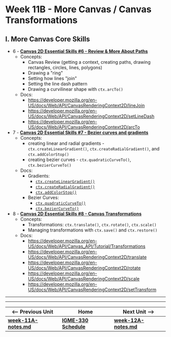 # Week 11B - More Canvas / Canvas Transformations

## I. More Canvas Core Skills
- 6 - [**Canvas 2D Essential Skills #6 - Review & More About Paths**](https://github.com/tonethar/IGME-330-Master/blob/master/notes/6-review-and-more-about-paths.md)
  - Concepts:
    - Canvas Review (getting a context, creating paths, drawing rectangles, circles, lines, polygons)
    - Drawing a "ring"
    - Setting how lines "join"
    - Setting the line dash pattern
    - Drawing a curvilinear shape with `ctx.arcTo()`
  - Docs:
    - https://developer.mozilla.org/en-US/docs/Web/API/CanvasRenderingContext2D/lineJoin
    - https://developer.mozilla.org/en-US/docs/Web/API/CanvasRenderingContext2D/setLineDash
    - https://developer.mozilla.org/en-US/docs/Web/API/CanvasRenderingContext2D/arcTo
- 7 - [**Canvas 2D Essential Skills #7 - Bezier curves and gradients**](https://github.com/tonethar/IGME-330-Master/blob/master/notes/7-bezier-curves-and-gradients.md)
  - Concepts:
    - creating linear and radial gradients - `ctx.createLinearGradient()`, `ctx.createRadialGradient()`, and `ctx.addColorStop()`
    - creating bezier curves - `ctx.quadraticCurveTo()`, `ctx.bezierCurveTo()`
   - Docs:
     - Gradients:
       - [`ctx.createLinearGradient()`](https://developer.mozilla.org/en-US/docs/Web/API/CanvasRenderingContext2D/createLinearGradient)
       - [`ctx.createRadialGradient()`](https://developer.mozilla.org/en-US/docs/Web/API/CanvasRenderingContext2D/createRadialGradient)
       - [`ctx.addColorStop()`](https://developer.mozilla.org/en-US/docs/Web/API/CanvasGradient/addColorStop)
     - Bezier Curves:
       - [`ctx.quadraticCurveTo()`](https://developer.mozilla.org/en-US/docs/Web/API/CanvasRenderingContext2D/quadraticCurveTo)
       - [`ctx.bezierCurveTo()`](https://developer.mozilla.org/en-US/docs/Web/API/CanvasRenderingContext2D/bezierCurveTo)
- 8 - [**Canvas 2D Essential Skills #8 - Canvas Transformations**](https://github.com/tonethar/IGME-330-Master/blob/master/notes/8-canvas-transformations.md)
  - Concepts:
    - Transformations: `ctx.translate()`, `ctx.rotate()`, `ctx.scale()`
    - Managing transformations with `ctx.save()` and `ctx.restore()`
  - Docs:
    - https://developer.mozilla.org/en-US/docs/Web/API/Canvas_API/Tutorial/Transformations
    - https://developer.mozilla.org/en-US/docs/Web/API/CanvasRenderingContext2D/translate
    - https://developer.mozilla.org/en-US/docs/Web/API/CanvasRenderingContext2D/rotate
    - https://developer.mozilla.org/en-US/docs/Web/API/CanvasRenderingContext2D/scale
    - https://developer.mozilla.org/en-US/docs/Web/API/CanvasRenderingContext2D/setTransform




<hr><hr>


| <-- Previous Unit | Home | Next Unit -->
| --- | --- | --- 
| [**week-11A-notes.md**](week-11A-notes.md)     |  [**IGME-330 Schedule**](../schedule.md) | [**week-12A-notes.md**](week-12A-notes.md) 
